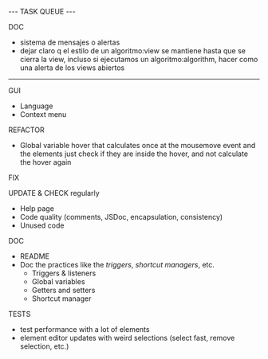 
--- TASK QUEUE ---

DOC

- sistema de mensajes o alertas
- dejar claro q el estilo de un algoritmo:view se mantiene hasta que se cierra la view, incluso si ejecutamos un algoritmo:algorithm, hacer como una alerta de los views abiertos

------------------

GUI
  - Language
  - Context menu

REFACTOR 
  - Global variable hover that calculates once at the mousemove event and the elements just check if they are inside the hover, and not calculate the hover again

FIX

UPDATE & CHECK regularly
  - Help page
  - Code quality (comments, JSDoc, encapsulation, consistency)
  - Unused code

DOC
  - README
  - Doc the practices like the *triggers*, *shortcut managers*, etc.
    - Triggers & listeners
    - Global variables
    - Getters and setters
    - Shortcut manager

TESTS
  - test performance with a lot of elements
  - element editor updates with weird selections (select fast, remove selection, etc.)